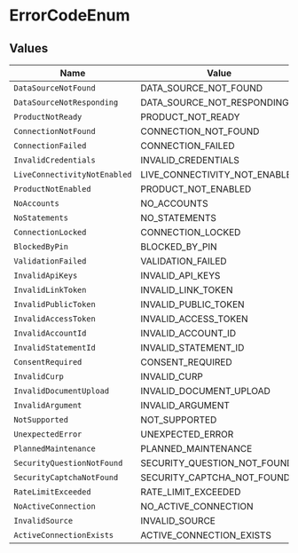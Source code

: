 # ErrorCodeEnum


## Values

| Name                          | Value                         |
| ----------------------------- | ----------------------------- |
| `DataSourceNotFound`          | DATA_SOURCE_NOT_FOUND         |
| `DataSourceNotResponding`     | DATA_SOURCE_NOT_RESPONDING    |
| `ProductNotReady`             | PRODUCT_NOT_READY             |
| `ConnectionNotFound`          | CONNECTION_NOT_FOUND          |
| `ConnectionFailed`            | CONNECTION_FAILED             |
| `InvalidCredentials`          | INVALID_CREDENTIALS           |
| `LiveConnectivityNotEnabled`  | LIVE_CONNECTIVITY_NOT_ENABLED |
| `ProductNotEnabled`           | PRODUCT_NOT_ENABLED           |
| `NoAccounts`                  | NO_ACCOUNTS                   |
| `NoStatements`                | NO_STATEMENTS                 |
| `ConnectionLocked`            | CONNECTION_LOCKED             |
| `BlockedByPin`                | BLOCKED_BY_PIN                |
| `ValidationFailed`            | VALIDATION_FAILED             |
| `InvalidApiKeys`              | INVALID_API_KEYS              |
| `InvalidLinkToken`            | INVALID_LINK_TOKEN            |
| `InvalidPublicToken`          | INVALID_PUBLIC_TOKEN          |
| `InvalidAccessToken`          | INVALID_ACCESS_TOKEN          |
| `InvalidAccountId`            | INVALID_ACCOUNT_ID            |
| `InvalidStatementId`          | INVALID_STATEMENT_ID          |
| `ConsentRequired`             | CONSENT_REQUIRED              |
| `InvalidCurp`                 | INVALID_CURP                  |
| `InvalidDocumentUpload`       | INVALID_DOCUMENT_UPLOAD       |
| `InvalidArgument`             | INVALID_ARGUMENT              |
| `NotSupported`                | NOT_SUPPORTED                 |
| `UnexpectedError`             | UNEXPECTED_ERROR              |
| `PlannedMaintenance`          | PLANNED_MAINTENANCE           |
| `SecurityQuestionNotFound`    | SECURITY_QUESTION_NOT_FOUND   |
| `SecurityCaptchaNotFound`     | SECURITY_CAPTCHA_NOT_FOUND    |
| `RateLimitExceeded`           | RATE_LIMIT_EXCEEDED           |
| `NoActiveConnection`          | NO_ACTIVE_CONNECTION          |
| `InvalidSource`               | INVALID_SOURCE                |
| `ActiveConnectionExists`      | ACTIVE_CONNECTION_EXISTS      |